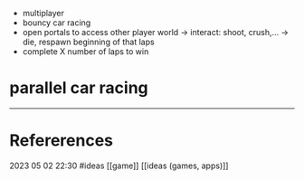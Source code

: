 - multiplayer 
- bouncy car racing 
- open portals to access other player world 
-> interact: shoot, crush,... 
-> die, respawn beginning of that laps 
- complete X number of laps to win 









# parallel car racing
--- 
# Refererences 




2023 05 02 22:30
#ideas  [[game]] [[ideas (games, apps)]]